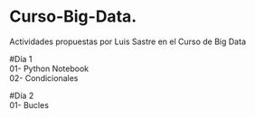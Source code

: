 # Curso-Big-Data.
Actividades propuestas por Luis Sastre en el Curso de Big Data

#Día 1\
01- Python Notebook\
02- Condicionales

#Día 2\
01- Bucles
